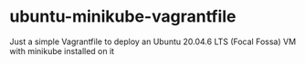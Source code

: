 # ubuntu-minikube-vagrantfile
Just a simple Vagrantfile to deploy an Ubuntu 20.04.6 LTS (Focal Fossa) VM with minikube installed on it
